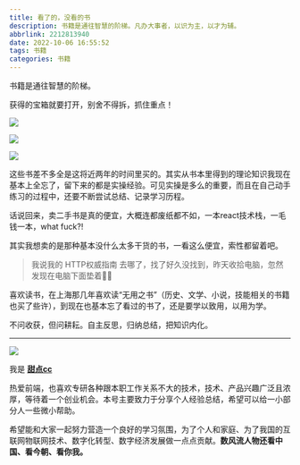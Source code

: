 ```yaml
---
title: 看了的，没看的书
description: 书籍是通往智慧的阶梯。凡办大事者，以识为主，以才为辅。
abbrlink: 2212813940
date: 2022-10-06 16:55:52
tags: 书籍
categories: 书籍
---
```


书籍是通往智慧的阶梯。

获得的宝箱就要打开，别舍不得拆，抓住重点！

![](https://pic1.imgdb.cn/item/633e989516f2c2beb1d0fe46.jpg)

![](https://pic1.imgdb.cn/item/633e992616f2c2beb1d22a90.jpg)

![](https://pic1.imgdb.cn/item/633e993116f2c2beb1d24935.jpg)

这些书差不多全是这将近两年的时间里买的。其实从书本里得到的理论知识我现在基本上全忘了，留下来的都是实操经验。可见实操是多么的重要，而且在自己动手练习的过程中，还要不断尝试总结、记录学习历程。

话说回来，卖二手书是真的便宜，大概连都废纸都不如，一本react技术栈，一毛钱一本，what fuck?!

其实我想卖的是那种基本没什么太多干货的书，一看这么便宜，索性都留着吧。

> 我说我的 HTTP权威指南 去哪了，找了好久没找到，昨天收拾电脑，忽然发现在电脑下面垫着🤣🤣

喜欢读书，在上海那几年喜欢读“无用之书”（历史、文学、小说，技能相关的书籍也买了些许），到现在也基本忘了看过的书了，还是要学以致用，以用为学。

不问收获，但问耕耘。自主反思，归纳总结，把知识内化。

---

![](https://cdn.jsdelivr.net/gh/all-smile/nav@1.0.7/static/images/wind_girl.webp)

我是 [**甜点cc**](https://blog.i-xiao.space/)

热爱前端，也喜欢专研各种跟本职工作关系不大的技术，技术、产品兴趣广泛且浓厚，等待着一个创业机会。本号主要致力于分享个人经验总结，希望可以给一小部分人一些微小帮助。

希望能和大家一起努力营造一个良好的学习氛围，为了个人和家庭、为了我国的互联网物联网技术、数字化转型、数字经济发展做一点点贡献。**数风流人物还看中国、看今朝、看你我。**

